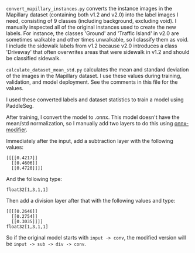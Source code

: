 `convert_mapillary_instances.py` converts the instance images in the Mapillary dataset (containing both v1.2 and v2.0) into the label images I need, consisting of 9 classes (including background, excluding void). I manually inspected all of the original instances used to create the new labels. For instance, the classes 'Ground' and 'Traffic Island' in v2.0 are sometimes walkable and other times unwalkable, so I classify them as void. I include the sidewalk labels from v1.2 because v2.0 introduces a class 'Driveway' that often overwrites areas that were sidewalk in v1.2 and should be classified sidewalk.

`calculate_dataset_mean_std.py` calculates the mean and standard deviation of the images in the Mapillary dataset. I use these values during training, validation, and model deployment. See the comments in this file for the values.

I used these converted labels and dataset statistics to train a model using PaddleSeg.

After training, I convert the model to .onnx. This model doesn't have the mean/std normalization, so I manually add two layers to do this using [onnx-modifier](https://github.com/ZhangGe6/onnx-modifier).

Immediately after the input, add a subtraction layer with the following values:
```
[[[[0.4217]]
  [[0.4606]]
  [[0.4720]]]]
```
And the following type:
```
float32[1,3,1,1]
```
Then add a division layer after that with the following values and type:
```
[[[[0.2646]]
  [[0.2754]]
  [[0.3035]]]]
float32[1,3,1,1]
```
So if the original model starts with `input -> conv`, the modified version will be `input -> sub -> div -> conv`.